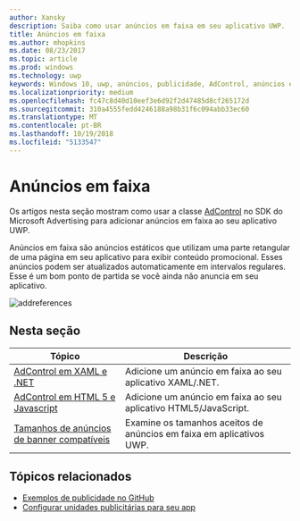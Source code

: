```yaml
---
author: Xansky
description: Saiba como usar anúncios em faixa em seu aplicativo UWP.
title: Anúncios em faixa
ms.author: mhopkins
ms.date: 08/23/2017
ms.topic: article
ms.prod: windows
ms.technology: uwp
keywords: Windows 10, uwp, anúncios, publicidade, AdControl, anúncios em faixa
ms.localizationpriority: medium
ms.openlocfilehash: fc47c8d40d10eef3e6d92f2d47485d8cf265172d
ms.sourcegitcommit: 310a4555fedd4246188a98b31f6c094abb33ec60
ms.translationtype: MT
ms.contentlocale: pt-BR
ms.lasthandoff: 10/19/2018
ms.locfileid: "5133547"
---
```

# <a name="banner-ads"></a>Anúncios em faixa

Os artigos nesta seção mostram como usar a classe [AdControl](https://docs.microsoft.com/uwp/api/microsoft.advertising.winrt.ui.adcontrol) no SDK do Microsoft Advertising para adicionar anúncios em faixa ao seu aplicativo UWP.

Anúncios em faixa são anúncios estáticos que utilizam uma parte retangular de uma página em seu aplicativo para exibir conteúdo promocional. Esses anúncios podem ser atualizados automaticamente em intervalos regulares. Esse é um bom ponto de partida se você ainda não anuncia em seu aplicativo.

![addreferences](images/banner-ad.png)

## <a name="in-this-section"></a>Nesta seção

|  Tópico    | Descrição |               
|----------|-------|
| [AdControl em XAML e .NET](adcontrol-in-xaml-and--net.md)     | Adicione um anúncio em faixa ao seu aplicativo XAML/.NET.        |
| [AdControl em HTML 5 e Javascript](adcontrol-in-html-5-and-javascript.md)     | Adicione um anúncio em faixa ao seu aplicativo HTML5/JavaScript.        |
| [Tamanhos de anúncios de banner compatíveis](supported-ad-sizes-for-banner-ads.md)    |  Examine os tamanhos aceitos de anúncios em faixa em aplicativos UWP.        |


## <a name="related-topics"></a>Tópicos relacionados

* [Exemplos de publicidade no GitHub](http://aka.ms/githubads)
* [Configurar unidades publicitárias para seu app](set-up-ad-units-in-your-app.md)
